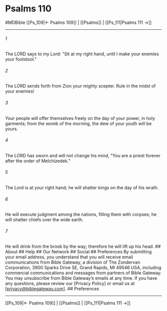 # Psalms 110
#MDBible
[[Ps_109|← Psalms 109]] | [[Psalms]] | [[Ps_111|Psalms 111 →]]

***


###### 1 
The LORD says to my Lord: "Sit at my right hand, until I make your enemies your footstool." 

###### 2 
The LORD sends forth from Zion your mighty scepter. Rule in the midst of your enemies! 

###### 3 
Your people will offer themselves freely on the day of your power, in holy garments; from the womb of the morning, the dew of your youth will be yours. 

###### 4 
The LORD has sworn and will not change his mind, "You are a priest forever after the order of Melchizedek." 

###### 5 
The Lord is at your right hand; he will shatter kings on the day of his wrath. 

###### 6 
He will execute judgment among the nations, filling them with corpses; he will shatter chiefs over the wide earth. 

###### 7 
He will drink from the brook by the way; therefore he will lift up his head. ## About ## Help ## Our Network ## Social ## Preferences By submitting your email address, you understand that you will receive email communications from Bible Gateway, a division of The Zondervan Corporation, 3900 Sparks Drive SE, Grand Rapids, MI 49546 USA, including commercial communications and messages from partners of Bible Gateway. You may unsubscribe from Bible Gateway&rsquo;s emails at any time. If you have any questions, please review our [Privacy Policy] or email us at [privacy@biblegateway.com]. ## Preferences

***

[[Ps_109|← Psalms 109]] | [[Psalms]] | [[Ps_111|Psalms 111 →]]
